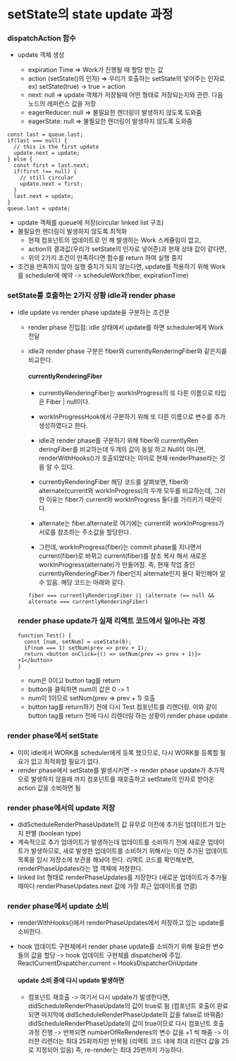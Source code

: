 # setState의 state update 과정

### dispatchAction 함수

- update 객체 생성

  - expiration Time => Work가 진행될 때 할당 받는 값
  - action (setState()의 인자) => 우리가 호출하는 setState의 넣어주는 인자로 ex) setState(true) -> true = action
  - next: null => update 객체가 저장될때 어떤 형태로 저장되는지와 관련. 다음 노드의 레퍼런스 값을 저장
  - eagerReducer: null => 불필요한 렌더링이 발생하지 않도록 도와줌
  - eagerState: null => 불필요한 렌더링이 발생하지 않도록 도와줌

```
const last = queue.last;
if(last === null) {
  // this is the first update
  update.next = update;
} else {
  const first = last.next;
  if(first !== null) {
    // still circular
    update.next = first;
  }
  last.next = update;
}
queue.last = update;
```

- update 객체를 queue에 저장(circular linked list 구조)
- 불필요한 렌더링이 발생하지 않도록 최적화
  - 현재 컴포넌트의 업데이트로 인 해 발생하는 Work 스케쥴링이 없고,
  - action의 결과값(우리가 setState의 인자로 넣어준)과 현재 상태 값이 같다면,
  - 위의 2가지 조건이 만족하다면 함수를 return 하여 실행 중지
- 조건을 만족하지 않아 실행 중지가 되지 않는다면, update를 적용하기 위해 Work를 scheduler에 예약 -> scheduleWork(fiber, expirationTime)

### setState를 호출하는 2가지 상황 idle과 render phase

- idle update vs render phase update을 구분하는 조건문

  - render phase 진입점: idle 상태에서 update를 하면 scheduler에게 Work 전달
  - idle과 render phase 구분은 fiber와 currentlyRenderingFiber와 같은지를 비교한다.

    #### currentlyRenderingFiber

    - currentlyRenderingFiber는 workInProgress의 또 다른 이름으로 타입은 Fiber | null이다.
    - workInProgressHook에서 구분하기 위해 또 다른 이름으로 변수를 추가 생성하였다고 한다.
    - idle과 render phase를 구분하기 위해 fiber와 currentlyRen deringFiber를 비교하는데 두개의 값이 동일 하고 Null이 아니면, renderWithHooks()가 호출되었다는 의미로 현재 renderPhase라는 것을 알 수 있다.

    - currentlyRenderingFiber 해당 코드를 살펴보면, fiber와 alternate(current와 workInProgress)의 두개 모두를 비교하는데, 그러한 이유는 fiber가 current와 workInProgress 둘다를 가리키기 때문이다.
    - alternate는 fiber.alternate로 여기에는 current와 workInProgress가 서로를 참조하는 주소값을 할당한다.
    - 그런데, workInProgress(fiber)는 commit phase를 지나면서 current(fiber)로 바뀌고 current(fiber)를 참조 복사 해서 새로운 workInProgress(alternate)가 만들어짐. 즉, 현재 작업 중인 currentlyRenderingFiber가 fiber인지 alternate인지 둘다 확인해야 알 수 있음. 해당 코드는 아래와 같다.

    ```
    fiber === currentlyRenderingFiber || (alternate !== null && alternate === currentlyRenderingFiber)
    ```

  ### render phase update가 실제 리액트 코드에서 일어나는 과정

  ```
  function Test() {
    const [num, setNum] = useState(0);
    if(num === 1) setNum(prev => prev + 1);
    return <button onClick={() => setNum(prev => prev + 1)}> +1</button>
  }
  ```

  - num은 0이고 button tag를 return
  - button을 클릭하면 num의 값은 0 -> 1
  - num이 1이므로 setNum(prev => prev + 1) 호출
  - button tag를 return하기 전에 다시 Test 컴포넌트를 리렌더링. 이와 같이 button tag를 return 전에 다시 리렌더링 하는 상황이 render phase update

### render phase에서 setState

- 이미 idle에서 WORK를 scheduler에게 등록 했으므로, 다시 WORK를 등록할 필요가 없고 최적화할 필요가 없다.
- render phase에서 setState를 발생시키면 -> render phase update가 추가적으로 발생하지 않을때 까지 컴포넌트를 재호출하고 setState의 인자로 받아온 action 값을 소비하면 됨

### render phase에서의 update 저장

- didScheduleRenderPhaseUpdate의 값 유무로 이전에 추가된 업데이트가 있는지 판별 (boolean type)
- 계속적으로 추가 업데이트가 발생하는데 업데이트를 소비하기 전에 새로운 업데이트가 발생하므로, 새로 발생한 업데이트를 소비하기 위해서는 이전 추가된 업데이트 목록을 임시 저장소에 보관을 해놔야 한다. 리액트 코드를 확인해보면, renderPhaseUpdates라는 맵 객체에 저장한다.
- linked list 형태로 renderPhaseUpdates를 저장한다 (새로운 업데이트가 추가될 때마다 renderPhaseUpdates.next 값에 가장 최근 업데이트를 연결)

### render phase에서 update 소비

- renderWithHooks()에서 renderPhaseUpdates에서 저장하고 있는 update를 소비한다.
- hook 업데이트 구현체에서 render phase update를 소비하기 위해 필요한 변수들의 값을 할당 -> hook 업데이트 구현체를 dispatcher에 주입. ReactCurrentDispatcher.current = HooksDispatcherOnUpdate

  #### update 소비 중에 다시 update 발생하면

  - 컴포넌트 재호출 -> 여기서 다시 update가 발생한다면, didScheduleRenderPhaseUpdate의 값이 true로 됨 (컴포넌트 호출이 완료되면 마지막에 didScheduleRenderPhaseUpdate의 값을 false로 바꿔줌) didScheduleRenderPhaseUpdate의 값이 true이므로 다시 컴포넌트 호출 과정 진행 -> 반복되면 numberOfReRenderes의 변수 값을 +1 씩 해줌 -> 이러한 리렌더는 최대 25회까지만 반복됨 (리액트 코드 내에 최대 리렌더 값을 25로 지정되어 있음)
    즉, re-render는 최대 25번까지 가능하다.
